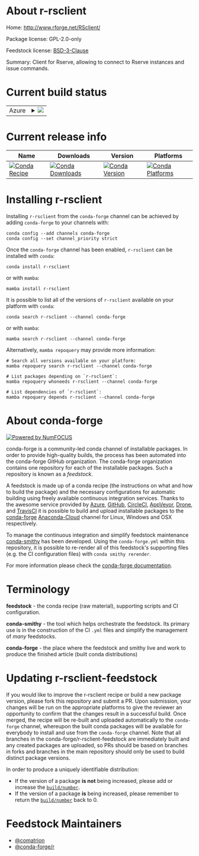 About r-rsclient
================

Home: http://www.rforge.net/RSclient/

Package license: GPL-2.0-only

Feedstock license: [BSD-3-Clause](https://github.com/conda-forge/r-rsclient-feedstock/blob/main/LICENSE.txt)

Summary: Client for Rserve, allowing to connect to Rserve instances and issue commands.

Current build status
====================


<table>
    
  <tr>
    <td>Azure</td>
    <td>
      <details>
        <summary>
          <a href="https://dev.azure.com/conda-forge/feedstock-builds/_build/latest?definitionId=13648&branchName=main">
            <img src="https://dev.azure.com/conda-forge/feedstock-builds/_apis/build/status/r-rsclient-feedstock?branchName=main">
          </a>
        </summary>
        <table>
          <thead><tr><th>Variant</th><th>Status</th></tr></thead>
          <tbody><tr>
              <td>linux_64_r_base4.1</td>
              <td>
                <a href="https://dev.azure.com/conda-forge/feedstock-builds/_build/latest?definitionId=13648&branchName=main">
                  <img src="https://dev.azure.com/conda-forge/feedstock-builds/_apis/build/status/r-rsclient-feedstock?branchName=main&jobName=linux&configuration=linux%20linux_64_r_base4.1" alt="variant">
                </a>
              </td>
            </tr><tr>
              <td>linux_64_r_base4.2</td>
              <td>
                <a href="https://dev.azure.com/conda-forge/feedstock-builds/_build/latest?definitionId=13648&branchName=main">
                  <img src="https://dev.azure.com/conda-forge/feedstock-builds/_apis/build/status/r-rsclient-feedstock?branchName=main&jobName=linux&configuration=linux%20linux_64_r_base4.2" alt="variant">
                </a>
              </td>
            </tr><tr>
              <td>osx_64_r_base4.1</td>
              <td>
                <a href="https://dev.azure.com/conda-forge/feedstock-builds/_build/latest?definitionId=13648&branchName=main">
                  <img src="https://dev.azure.com/conda-forge/feedstock-builds/_apis/build/status/r-rsclient-feedstock?branchName=main&jobName=osx&configuration=osx%20osx_64_r_base4.1" alt="variant">
                </a>
              </td>
            </tr><tr>
              <td>osx_64_r_base4.2</td>
              <td>
                <a href="https://dev.azure.com/conda-forge/feedstock-builds/_build/latest?definitionId=13648&branchName=main">
                  <img src="https://dev.azure.com/conda-forge/feedstock-builds/_apis/build/status/r-rsclient-feedstock?branchName=main&jobName=osx&configuration=osx%20osx_64_r_base4.2" alt="variant">
                </a>
              </td>
            </tr><tr>
              <td>win_64</td>
              <td>
                <a href="https://dev.azure.com/conda-forge/feedstock-builds/_build/latest?definitionId=13648&branchName=main">
                  <img src="https://dev.azure.com/conda-forge/feedstock-builds/_apis/build/status/r-rsclient-feedstock?branchName=main&jobName=win&configuration=win%20win_64_" alt="variant">
                </a>
              </td>
            </tr>
          </tbody>
        </table>
      </details>
    </td>
  </tr>
</table>

Current release info
====================

| Name | Downloads | Version | Platforms |
| --- | --- | --- | --- |
| [![Conda Recipe](https://img.shields.io/badge/recipe-r--rsclient-green.svg)](https://anaconda.org/conda-forge/r-rsclient) | [![Conda Downloads](https://img.shields.io/conda/dn/conda-forge/r-rsclient.svg)](https://anaconda.org/conda-forge/r-rsclient) | [![Conda Version](https://img.shields.io/conda/vn/conda-forge/r-rsclient.svg)](https://anaconda.org/conda-forge/r-rsclient) | [![Conda Platforms](https://img.shields.io/conda/pn/conda-forge/r-rsclient.svg)](https://anaconda.org/conda-forge/r-rsclient) |

Installing r-rsclient
=====================

Installing `r-rsclient` from the `conda-forge` channel can be achieved by adding `conda-forge` to your channels with:

```
conda config --add channels conda-forge
conda config --set channel_priority strict
```

Once the `conda-forge` channel has been enabled, `r-rsclient` can be installed with `conda`:

```
conda install r-rsclient
```

or with `mamba`:

```
mamba install r-rsclient
```

It is possible to list all of the versions of `r-rsclient` available on your platform with `conda`:

```
conda search r-rsclient --channel conda-forge
```

or with `mamba`:

```
mamba search r-rsclient --channel conda-forge
```

Alternatively, `mamba repoquery` may provide more information:

```
# Search all versions available on your platform:
mamba repoquery search r-rsclient --channel conda-forge

# List packages depending on `r-rsclient`:
mamba repoquery whoneeds r-rsclient --channel conda-forge

# List dependencies of `r-rsclient`:
mamba repoquery depends r-rsclient --channel conda-forge
```


About conda-forge
=================

[![Powered by
NumFOCUS](https://img.shields.io/badge/powered%20by-NumFOCUS-orange.svg?style=flat&colorA=E1523D&colorB=007D8A)](https://numfocus.org)

conda-forge is a community-led conda channel of installable packages.
In order to provide high-quality builds, the process has been automated into the
conda-forge GitHub organization. The conda-forge organization contains one repository
for each of the installable packages. Such a repository is known as a *feedstock*.

A feedstock is made up of a conda recipe (the instructions on what and how to build
the package) and the necessary configurations for automatic building using freely
available continuous integration services. Thanks to the awesome service provided by
[Azure](https://azure.microsoft.com/en-us/services/devops/), [GitHub](https://github.com/),
[CircleCI](https://circleci.com/), [AppVeyor](https://www.appveyor.com/),
[Drone](https://cloud.drone.io/welcome), and [TravisCI](https://travis-ci.com/)
it is possible to build and upload installable packages to the
[conda-forge](https://anaconda.org/conda-forge) [Anaconda-Cloud](https://anaconda.org/)
channel for Linux, Windows and OSX respectively.

To manage the continuous integration and simplify feedstock maintenance
[conda-smithy](https://github.com/conda-forge/conda-smithy) has been developed.
Using the ``conda-forge.yml`` within this repository, it is possible to re-render all of
this feedstock's supporting files (e.g. the CI configuration files) with ``conda smithy rerender``.

For more information please check the [conda-forge documentation](https://conda-forge.org/docs/).

Terminology
===========

**feedstock** - the conda recipe (raw material), supporting scripts and CI configuration.

**conda-smithy** - the tool which helps orchestrate the feedstock.
                   Its primary use is in the construction of the CI ``.yml`` files
                   and simplify the management of *many* feedstocks.

**conda-forge** - the place where the feedstock and smithy live and work to
                  produce the finished article (built conda distributions)


Updating r-rsclient-feedstock
=============================

If you would like to improve the r-rsclient recipe or build a new
package version, please fork this repository and submit a PR. Upon submission,
your changes will be run on the appropriate platforms to give the reviewer an
opportunity to confirm that the changes result in a successful build. Once
merged, the recipe will be re-built and uploaded automatically to the
`conda-forge` channel, whereupon the built conda packages will be available for
everybody to install and use from the `conda-forge` channel.
Note that all branches in the conda-forge/r-rsclient-feedstock are
immediately built and any created packages are uploaded, so PRs should be based
on branches in forks and branches in the main repository should only be used to
build distinct package versions.

In order to produce a uniquely identifiable distribution:
 * If the version of a package **is not** being increased, please add or increase
   the [``build/number``](https://docs.conda.io/projects/conda-build/en/latest/resources/define-metadata.html#build-number-and-string).
 * If the version of a package **is** being increased, please remember to return
   the [``build/number``](https://docs.conda.io/projects/conda-build/en/latest/resources/define-metadata.html#build-number-and-string)
   back to 0.

Feedstock Maintainers
=====================

* [@comatrion](https://github.com/comatrion/)
* [@conda-forge/r](https://github.com/conda-forge/r/)

